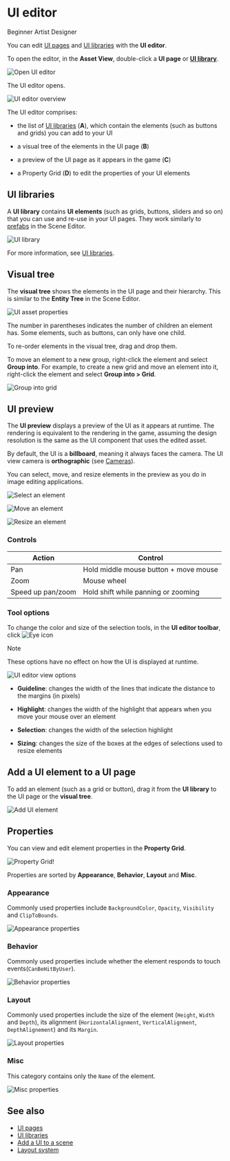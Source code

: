 # UI editor

<span class="label label-doc-level">Beginner</span>
<span class="label label-doc-audience">Artist</span>
<span class="label label-doc-audience">Designer</span>

You can edit [UI pages](ui-pages.md) and [UI libraries](ui-libraries.md) with the **UI editor**.

To open the editor, in the **Asset View**, double-click a **UI page** or **[UI library](ui-libraries.md)**.

![Open UI editor](media/open-UI-editor.png)

The UI editor opens.

![UI editor overview](media/ui-editor-overview.png)

The UI editor comprises:

* the list of [UI libraries](ui-libraries.md) (**A**), which contain the elements (such as buttons and grids) you can add to your UI

* a visual tree of the elements in the UI page (**B**)

* a preview of the UI page as it appears in the game (**C**)

* a Property Grid (**D**) to edit the properties of your UI elements

## UI libraries

A **UI library** contains **UI elements** (such as grids, buttons, sliders and so on) that you can use and re-use in your UI pages. They work similarly to [prefabs](../game-studio/prefabs/index.md) in the Scene Editor.

![UI library](media/UI-library.png)

For more information, see [UI libraries](ui-libraries.md).

## Visual tree

The **visual tree** shows the elements in the UI page and their hierarchy. This is similar to the **Entity Tree** in the Scene Editor.

![UI asset properties](media/ui-editor-visual-tree.png)

The number in parentheses indicates the number of children an element has. Some elements, such as buttons, can only have one child.

To re-order elements in the visual tree, drag and drop them.

To move an element to a new group, right-click the element and select **Group into**. For example, to create a new grid and move an element into it, right-click the element and select **Group into > Grid**.

![Group into grid](media/group-into-grid.png)

## UI preview

The **UI preview** displays a preview of the UI as it appears at runtime. The rendering is equivalent to the rendering in the game, assuming the design resolution is the same as the UI component that uses the edited asset.

By default, the UI is a **billboard**, meaning it always faces the camera. The UI view camera is **orthographic** (see [Cameras](../graphics/cameras/index.md)). 

You can select, move, and resize elements in the preview as you do in image editing applications.

![Select an element](media/ui-editor-selecting.gif)

![Move an element](media/ui-editor-moving.gif)

![Resize an element](media/ui-editor-resizing.gif)

### Controls

| Action            | Control                              
|-------------------|--------------------------------------
| Pan               | Hold middle mouse button + move mouse
| Zoom              | Mouse wheel                    
| Speed up pan/zoom | Hold shift while panning or zooming

### Tool options

To change the color and size of the selection tools, in the **UI editor toolbar**, click ![Eye icon](media/eye-icon.png)

> [!Note]
> These options have no effect on how the UI is displayed at runtime.

![UI editor view options](media/ui-editor-view-options.png)

* **Guideline**: changes the width of the lines that indicate the distance to the margins (in pixels)

* **Highlight**: changes the width of the highlight that appears when you move your mouse over an element

* **Selection**: changes the width of the selection highlight

* **Sizing**: changes the size of the boxes at the edges of selections used to resize elements

## Add a UI element to a UI page

To add an element (such as a grid or button), drag it from the **UI library** to the UI page or the **visual tree**.

![Add UI element](media/add-ui-element.gif)

## Properties

You can view and edit element properties in the **Property Grid**.

![Property Grid!](media/element-property-grid.png)

Properties are sorted by **Appearance**, **Behavior**, **Layout** and **Misc**.

### Appearance

Commonly used properties include `BackgroundColor`, `Opacity`, `Visibility` and `ClipToBounds`.

![Appearance properties](media/appearance-properties.png)

### Behavior

Commonly used properties include whether the element responds to touch events(`CanBeHitByUser`).

![Behavior properties](media/behavior-properties.png)

### Layout

Commonly used properties include the size of the element (`Height`, `Width` and `Depth`), its alignment (`HorizontalAlignment`, `VerticalAlignment`, `DepthAlignement`) and its `Margin`.

![Layout properties](media/layout-properties.png)

### Misc

This category contains only the `Name` of the element.

![Misc properties](media/misc-properties.png)

## See also

* [UI pages](ui-pages.md)
* [UI libraries](ui-libraries.md)
* [Add a UI to a scene](add-a-ui-to-a-scene.md)
* [Layout system](layout-system.md)